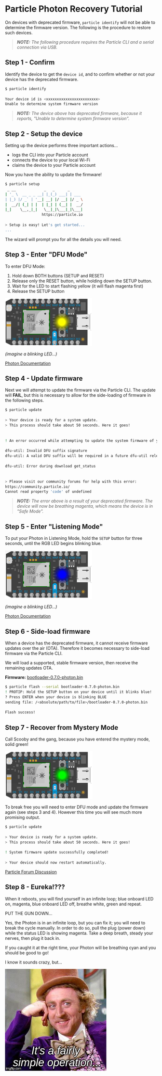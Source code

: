 Particle Photon Recovery Tutorial
=================================

On devices with deprecated firmware, `particle identify` will not be able to determine the firmware version. The following is the procedure to restore such devices.

> _**NOTE:** The following procedure requires the Particle CLI and a serial connection via USB._

Step 1 - Confirm
----------------

Identify the device to get the `device id`, and to confirm whether or not your device has the deprecated firmware.

```bash
$ particle identify

Your device id is <xxxxxxxxxxxxxxxxxxxxxxxx>
Unable to determine system firmware version
```

> _**NOTE:** The device above has deprecated firmware, because it reports, "Unable to determine system firmware version"._

Step 2 - Setup the device
-------------------------

Setting up the device performs three important actions...

- logs the CLI into your Particle account
- connects the device to your local Wi-Fi
- claims the device to your Particle account

Now you have the ability to update the firmware!

```bash
$ particle setup
 _ __             _   _      _
| '_ \  __ _ _ __| |_(_) ___| | ___
| |_) |/ _` | '__| __| |/ __| |/ _ \
|  __/| (_| | |  | |_| | (__| |  __/
|_|    \__,_|_|   \__|_|\___|_|\___|
                 https://particle.io

> Setup is easy! Let's get started...
...
```

The wizard will prompt you for all the details you will need.

Step 3 - Enter "DFU Mode"
-------------------------------

To enter DFU Mode:

1. Hold down BOTH buttons (SETUP and RESET)
1. Release only the RESET button, while holding down the SETUP button.
1. Wait for the LED to start flashing yellow (it will flash magenta first)
1. Release the SETUP button

![Photon in with blinking blue LED (i.e. Listening mode)](./img/photon-dfu-mode.png)

_(imagine a blinking LED...)_

[Photon Documentation](https://docs.particle.io/guide/getting-started/modes/photon/#dfu-mode-device-firmware-upgrade-)  

Step 4 - Update firmware
------------------------

Next we will attempt to update the firmware via the Particle CLI. The update will **FAIL**, but this is necessary to allow for the side-loading of firmware in the following steps.

```bash
$ particle update

> Your device is ready for a system update.
> This process should take about 50 seconds. Here it goes!


! An error occurred while attempting to update the system firmware of your device:

dfu-util: Invalid DFU suffix signature
dfu-util: A valid DFU suffix will be required in a future dfu-util release!!!

dfu-util: Error during download get_status


> Please visit our community forums for help with this error:
https://community.particle.io/
Cannot read property 'code' of undefined
```

> _**NOTE:** The error above is a result of your deprecated firmware. The device will now be breathing magenta, which means the device is in "Safe Mode"._

Step 5 - Enter "Listening Mode"
-------------------------------

To put your Photon in Listening Mode, hold the `SETUP` button for three seconds, until the RGB LED begins blinking blue.

![Photon in with blinking blue LED (i.e. Listening mode)](./img/photon-listening.png)

_(imagine a blinking LED...)_

[Photon Documentation](https://docs.particle.io/guide/getting-started/modes/photon/#listening-mode)  

Step 6 - Side-load firmware
---------------------------

When a device has the deprecated firmware, it cannot receive firmware updates over the air (OTA). Therefore it becomes necessary to side-load firmware via the Particle CLI.

We will load a supported, stable firmware version, then receive the remaining updates OTA.

**Firmware:** [bootloader-0.7.0-photon.bin](./obj/bootloader-0.7.0-photon.bin)

```bash
$ particle flash --serial bootloader-0.7.0-photon.bin
! PROTIP: Hold the SETUP button on your device until it blinks blue!
? Press ENTER when your device is blinking BLUE 
sending file: /<absolute/path/to/file>/bootloader-0.7.0-photon.bin

Flash success!
```

Step 7 - Recover from Mystery Mode
---------------------

Call Scooby and the gang, because you have entered the mystery mode, solid green!

![Photon with solid green LED (i.e. Mystery Mode)](./img/photon-solid-green.png)

To break free you will need to enter DFU mode and update the firmware again (see steps 3 and 4). However this time you will see much more promising output.

```bash
$ particle update
 
> Your device is ready for a system update.
> This process should take about 50 seconds. Here it goes!

! System firmware update successfully completed!

> Your device should now restart automatically.
```

[Particle Forum Discussion](https://community.particle.io/t/photon-unresponsive-solid-green-light/13369/52)

Step 8 - Eureka!???
----------------

When it reboots, you will find yourself in an infinite loop; blue onboard LED on, magenta, blue onboard LED off, breathe white, green and repeat.

PUT THE GUN DOWN...

Yes, the Photon is in an infinite loop, but you can fix it; you will need to break the cycle manually. In order to do so, pull the plug (power down) while the status LED is showing magenta. Take a deep breath, steady your nerves, then plug it back in.

If you caught it at the right time, your Photon will be breathing cyan and you should be good to go!

I know it sounds crazy, but...

![It's a fairly simple operation - with heavy sarcasm](./img/wonka.jpg)
